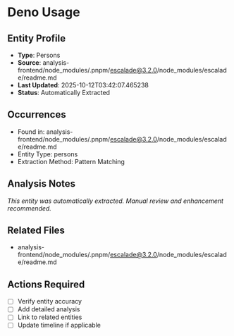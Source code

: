 # Deno Usage

## Entity Profile
- **Type**: Persons
- **Source**: analysis-frontend/node_modules/.pnpm/escalade@3.2.0/node_modules/escalade/readme.md
- **Last Updated**: 2025-10-12T03:42:07.465238
- **Status**: Automatically Extracted

## Occurrences
- Found in: analysis-frontend/node_modules/.pnpm/escalade@3.2.0/node_modules/escalade/readme.md
- Entity Type: persons
- Extraction Method: Pattern Matching

## Analysis Notes
*This entity was automatically extracted. Manual review and enhancement recommended.*

## Related Files
- analysis-frontend/node_modules/.pnpm/escalade@3.2.0/node_modules/escalade/readme.md

## Actions Required
- [ ] Verify entity accuracy
- [ ] Add detailed analysis
- [ ] Link to related entities
- [ ] Update timeline if applicable
